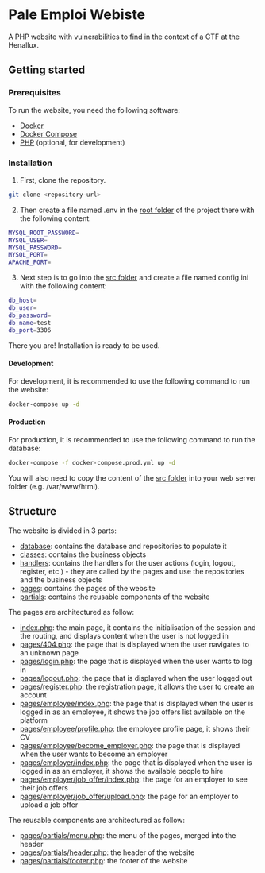 # Pale Emploi Webiste

A PHP website with vulnerabilities to find in the context of a CTF at the Henallux.

## Getting started
### Prerequisites
To run the website, you need the following software:
- [Docker](https://docs.docker.com/get-docker/)
- [Docker Compose](https://docs.docker.com/compose/install/)
- [PHP](https://www.php.net/manual/en/install.php) (optional, for development)

### Installation
1. First, clone the repository.
```bash
git clone <repository-url>
```

2. Then create a file named .env in the [root folder](./) of the project there with the following content:
```bash
MYSQL_ROOT_PASSWORD=
MYSQL_USER=
MYSQL_PASSWORD=
MYSQL_PORT=
APACHE_PORT=
```

3. Next step is to go into the [src folder](./src) and create a file named config.ini with the following content:
```bash
db_host=
db_user=
db_password=
db_name=test
db_port=3306
```

There you are! Installation is ready to be used.

#### Development
For development, it is recommended to use the following command to run the website:
```bash
docker-compose up -d
```

#### Production
For production, it is recommended to use the following command to run the database:
```bash
docker-compose -f docker-compose.prod.yml up -d
```

You will also need to copy the content of the [src folder](./src) into your web server folder (e.g. /var/www/html).

## Structure
The website is divided in 3 parts:
- [database](./src/database): contains the database and repositories to populate it
- [classes](./src/classes): contains the business objects
- [handlers](./src/handlers): contains the handlers for the user actions (login, logout, register, etc.) - they are called by the pages and use the repositories and the business objects
- [pages](./src/pages): contains the pages of the website
- [partials](./src/pages/partials): contains the reusable components of the website

The pages are architectured as follow:
- [index.php](./src/index.php): the main page, it contains the initialisation of the session and the routing, and displays content when the user is not logged in
- [pages/404.php](./src/pages/404.php): the page that is displayed when the user navigates to an unknown page
- [pages/login.php](./src/pages/login.php): the page that is displayed when the user wants to log in
- [pages/logout.php](./src/pages/logout.php): the page that is displayed when the user logged out
- [pages/register.php](./src/pages/register.php): the registration page, it allows the user to create an account
- [pages/employee/index.php](./src/pages/employee/index.php): the page that is displayed when the user is logged in as an employee, it shows the job offers list available on the platform
- [pages/employee/profile.php](./src/pages/employee/profile.php): the employee profile page, it shows their CV
- [pages/employee/become_employer.php](./src/pages/employee/become_employer.php): the page that is displayed when the user wants to become an employer
- [pages/employer/index.php](./src/pages/employer/index.php): the page that is displayed when the user is logged in as an employer, it shows the available people to hire
- [pages/employer/job_offer/index.php](./src/pages/employer/job_offer/index.php): the page for an employer to see their job offers
- [pages/employer/job_offer/upload.php](./src/pages/employer/job_offer/upload.php): the page for an employer to upload a job offer

The reusable components are architectured as follow:
- [pages/partials/menu.php](./src/pages/partials/menu.php): the menu of the pages, merged into the header
- [pages/partials/header.php](./src/pages/partials/header.php): the header of the website
- [pages/partials/footer.php](./src/pages/partials/footer.php): the footer of the website
